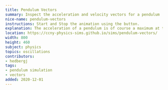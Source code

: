```yaml
---
title: Pendulum Vectors
summary: Inspect the acceleration and velocity vectors for a pendulum
nice-name: pendulum-vectors
instructions: Start and Stop the animation using the button.
explanation: The acceleration of a pendulum is of course a maximum at the two extremes, when the velocity is zero - that's the hallmark of simple harmonic motion. At the bottom of the travel, the velocity is a maximum, however, the pendulum bob is still moving in a curved way, so there must be an acceleration towards the center of the circle. This sim shows the two vectors and the continuous dance back and forth during the oscillations. 
location: https://ccny-physics-sims.github.io/sims/pendulum-vectors/
width: 800
height: 460
subject: physics
topics: oscillations
contributors:
- hedbergj
tags:
- pendulum simulation
- vectors
added: 2020-12-01
---
```

